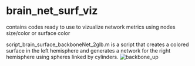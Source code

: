 # brain_net_surf_viz
contains codes ready to use to vizualize network metrics using nodes size/color or surface color

script_brain_surface_backboneNet_2glb.m is a script that creates a colored surface in the left hemisphere and generates a network for the right hemisphere using spheres linked by cylinders.
![backbone_up](https://github.com/Inria-NERV/brain_net_surf_viz/assets/56166928/600316b5-7468-4df4-bedf-9484964e1dc5)
